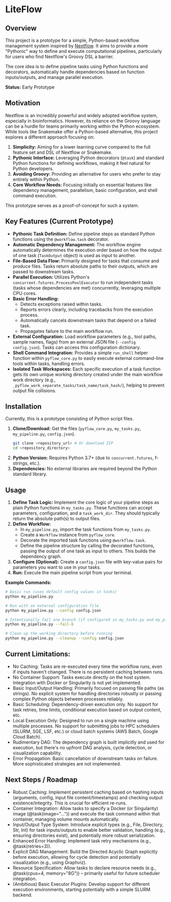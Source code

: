 # LiteFlow

## Overview

This project is a prototype for a simple, Python-based workflow management system inspired by [Nextflow](https://www.nextflow.io/). It aims to provide a more "Pythonic" way to define and execute computational pipelines, particularly for users who find Nextflow's Groovy DSL a barrier.

The core idea is to define pipeline tasks using Python functions and decorators, automatically handle dependencies based on function inputs/outputs, and manage parallel execution.

**Status:** Early Prototype

## Motivation

Nextflow is an incredibly powerful and widely adopted workflow system, especially in bioinformatics. However, its reliance on the Groovy language can be a hurdle for teams primarily working within the Python ecosystem. While tools like Snakemake offer a Python-based alternative, this project explores a different approach focusing on:

1.  **Simplicity:** Aiming for a lower learning curve compared to the full feature set and DSL of Nextflow or Snakemake.
2.  **Pythonic Interface:** Leveraging Python decorators (`@task`) and standard Python functions for defining workflows, making it feel natural for Python developers.
3.  **Avoiding Groovy:** Providing an alternative for users who prefer to stay entirely within Python.
4.  **Core Workflow Needs:** Focusing initially on essential features like dependency management, parallelism, basic configuration, and shell command execution.

This prototype serves as a proof-of-concept for such a system.

## Key Features (Current Prototype)

*   **Pythonic Task Definition:** Define pipeline steps as standard Python functions using the `@workflow.task` decorator.
*   **Automatic Dependency Management:** The workflow engine automatically determines the execution order based on how the output of one task (`TaskOutput` object) is used as input to another.
*   **File-Based Data Flow:** Primarily designed for tasks that consume and produce files. Tasks return absolute paths to their outputs, which are passed to downstream tasks.
*   **Parallel Execution:** Utilizes Python's `concurrent.futures.ProcessPoolExecutor` to run independent tasks (tasks whose dependencies are met) concurrently, leveraging multiple CPU cores.
*   **Basic Error Handling:**
    *   Detects exceptions raised within tasks.
    *   Reports errors clearly, including tracebacks from the execution process.
    *   Automatically cancels downstream tasks that depend on a failed task.
    *   Propagates failure to the main workflow run.
*   **External Configuration:** Load workflow parameters (e.g., tool paths, sample names, flags) from an external JSON file (`--config config.json`). Tasks can access this configuration dictionary.
*   **Shell Command Integration:** Provides a simple `run_shell` helper function within `pyflow_core.py` to easily execute external command-line tools within tasks, handling errors.
*   **Isolated Task Workspaces:** Each specific execution of a task function gets its own unique working directory created under the main workflow work directory (e.g., `_pyflow_work_separate_tasks/task_name/task_hash/`), helping to prevent output file collisions.

## Installation

Currently, this is a prototype consisting of Python script files.

1.  **Clone/Download:** Get the files (`pyflow_core.py`, `my_tasks.py`, `my_pipeline.py`, `config.json`).
    ```bash
    git clone <repository_url> # Or download ZIP
    cd <repository_directory>
    ```
2.  **Python Version:** Requires Python 3.7+ (due to `concurrent.futures`, f-strings, etc.).
3.  **Dependencies:** No external libraries are required beyond the Python standard library.

## Usage

1.  **Define Task Logic:** Implement the core logic of your pipeline steps as plain Python functions in `my_tasks.py`. These functions can accept parameters, configuration, and a `task_work_dir`. They should typically return the absolute path(s) to output files.
2.  **Define Workflow:**
    *   In `my_pipeline.py`, import the task functions from `my_tasks.py`.
    *   Create a `Workflow` instance from `pyflow_core`.
    *   Decorate the imported task functions using `@workflow.task`.
    *   Define the pipeline structure by calling the decorated functions, passing the output of one task as input to others. This builds the dependency graph.
3.  **Configure (Optional):** Create a `config.json` file with key-value pairs for parameters you want to use in your tasks.
4.  **Run:** Execute the main pipeline script from your terminal.


**Example Commands:**

```bash
# Basic run (uses default config values in tasks)
python my_pipeline.py

# Run with an external configuration file
python my_pipeline.py --config config.json

# Intentionally fail one branch (if configured in my_tasks.py and my_pipeline.py)
python my_pipeline.py --fail-b

# Clean up the working directory before running
python my_pipeline.py --cleanup --config config.json
```

## Current Limitations:
* No Caching: Tasks are re-executed every time the workflow runs, even if inputs haven't changed. There is no persistent caching between runs.
* No Container Support: Tasks execute directly on the host system. Integration with Docker or Singularity is not yet implemented.
* Basic Input/Output Handling: Primarily focused on passing file paths (as strings). No explicit system for handling directories robustly or passing complex Python objects between processes reliably.
* Basic Scheduling: Dependency-driven execution only. No support for task retries, time limits, conditional execution based on output content, etc.
* Local Execution Only: Designed to run on a single machine using multiple processes. No support for submitting jobs to HPC schedulers (SLURM, SGE, LSF, etc.) or cloud batch systems (AWS Batch, Google Cloud Batch).
* Rudimentary DAG: The dependency graph is built implicitly and used for execution, but there's no upfront DAG analysis, cycle detection, or visualization capability.
* Error Propagation: Basic cancellation of downstream tasks on failure. More sophisticated strategies are not implemented.

## Next Steps / Roadmap
* Robust Caching: Implement persistent caching based on hashing inputs (arguments, config, input file content/timestamps) and checking output existence/integrity. This is crucial for efficient re-runs.
* Container Integration: Allow tasks to specify a Docker (or Singularity) image (@task(image="...")) and execute the task command within that container, managing volume mounts automatically.
* Input/Output Type System: Introduce explicit types (e.g., File, Directory, Str, Int) for task inputs/outputs to enable better validation, handling (e.g., ensuring directories exist), and potentially more robust serialization.
* Enhanced Error Handling: Implement task retry mechanisms (e.g., @task(retries=3)).
* Explicit DAG Management: Build the Directed Acyclic Graph explicitly before execution, allowing for cycle detection and potentially visualization (e.g., using Graphviz).
* Resource Specification: Allow tasks to declare resource needs (e.g., @task(cpus=4, memory="8G")) – primarily useful for future scheduler integration.
* (Ambitious) Basic Executor Plugins: Develop support for different execution environments, starting potentially with a simple SLURM backend.

